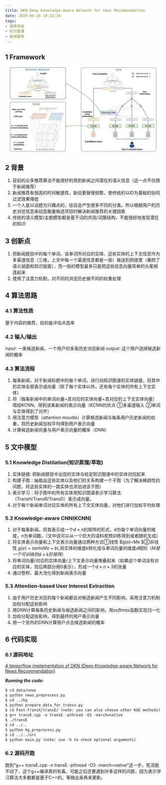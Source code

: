 ```yaml
---
title: DKN-Deep Knowledge-Aware Network for news Recommendation
date: 2019-04-16 19:32:34
tags:
- 推荐系统
- 知识图谱
- 新闻推荐
---
```


## 1 Framework
![framework](https://github.com/hannlp/hannlp.github.io/blob/master/_posts/imgs/frameworks/dkn_framework.jpg)

## 2 背景
1. 目前的众多推荐算法不能很好的用到新闻之间潜在的语义信息（这一点不仅限于新闻推荐）
2. 新闻推荐有很高的时间敏感性，新旧更替很频繁，使传统的以ID为基础的协同过滤效果降低
3. 一个人是以话题为兴趣点的，往往会产生很多不同的分类。所以根据用户的历史浏览信息来动态衡量候选项目时解决新闻推荐的关键因素
4. 传统的语义模型/主题模型都是基于词的共现/词簇结构，不能很好地发现潜在的知识

## 3 创新点
1. 把新闻题目中的每个单词、该单词所对应的实体、这些实体的上下文信息作为多渠道信息（三维，上文中每一个渠道信息都是一层）输送到网络里（兼顾了语义层面和知识层面），而一般的模型最多只是把这些信息向量简单的头尾相连起来
2. 使用了注意力机制，对不同的浏览历史做不同的权重处理

## 4 算法思路

### 4.1 算法性质
基于内容的推荐，目的是评估点选率

### 4.2 输入/输出
$input$: 一条候选新闻，一个用户的多条历史浏览新闻
$output$: 这个用户选择候选新闻的概率

### 4.3 算法流程
1. 每条新闻，对于新闻标题中的每个单词，进行向知识图谱的实体链接，将其中的实体全部表示成向量（除了每个实体以外，还有每个实体的所有上下文实体）
2. 将（每条新闻中的单词向量+其对应的实体向量+其对应的上下文实体向量）喂给KCNN，得到该条新闻的表示向量（KCNN的优点 ①多渠道输入 ②单词与实体得到了对齐）
3. 用注意力模型（attention moudle）计算候选新闻与每条用户历史新闻的权重，将历史新闻加权平均得到用户表示向量
4. 计算候选新闻向量与用户表示向量的概率（DNN）

## 5 文中模型

### 5.1 Knowledge Distilation(知识蒸馏/萃取)
1. 实体链接: 把新闻题目中出现的实体与给定知识图谱中的实体对应起来
2. 构建子图：抽取出这些实体以及他们的关系构建一个子图（为了解决稀疏性的问题，将这些实体的一跳实体也添加进该子图）
3. 表示学习：将子图中的所有实体用知识图谱表示学习算法（TransH/TransR/TransD）表示成向量。
4. 对于每个新闻单词对应实体的所有上下文实体向量，对他们进行加权平均处理

### 5.2 Knowledge-aware CNN(KCNN)
1. 对于每条新闻，将其表示成一个$d×n$的矩阵的形式，$d$为每个单词向量的维度，$n$为单词数。（文中说可以从一个巨大的语料库预训练得到或者随机生成）
2. 将实体表示向量和上下文表示向量通过两种方式①线性 $g(e)=Me $②非线性 $g(e)=tanh(Me+b)$,将实体的维度$k$转化成与单词向量的维度$d$相同（$M是一个可训练的d×k阶矩阵$）
3. 将单词向量/对应的实体向量/上下文表示向量堆叠起来（如果这个单词没有对应的实体，则后两部分用0表示），形成一个$d×n×3$的张量
4. 通过卷积、最大池化得到新闻表示向量

### 5.3 Attention-based User Interest Extraction
1. 由于用户历史浏览的每个新闻都会对候选新闻产生不同影响，采用注意力机制加权分配这些影响
2. 用DNN计算每条历史新闻与候选新闻之间的影响，用$softmax$函数实现归一化
3. 加权分配这些影响，得到最终的用户表示向量
4. 用一个另外的DNN计算用户点击候选新闻的概率

## 6 代码实现

### 6.1 源码地址
[A tensorflow implementation of DKN (Deep Knowledge-aware Network for News Recommendation)](https://github.com/hwwang55/DKN)
 
  ***Running the code:***
```
$ cd data/news
$ python news_preprocess.py
$ cd ../kg
$ python prepare_data_for_transx.py
$ cd Fast-TransX/transE/ (note: you can also choose other KGE methods)
$ g++ transE.cpp -o transE -pthread -O3 -march=native
$ ./transE
$ cd ../..
$ python kg_preprocess.py
$ cd ../../src
$ python main.py (note: use -h to check optional arguments)
```

### 6.2 源码开跑
跑到“g++ transE.cpp -o transE -pthread -O3 -march=native”这一步，死活跑不动了，这个g++编译真的有毒。可能之后还要遇到许多这样的问题，因为表示学习算法大多数都是基于C++的。等搞出来再来更新。
